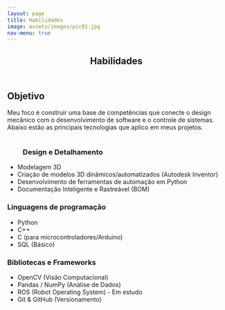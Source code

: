 ```yaml
---
layout: page
title: Habilidades
image: assets/images/pic01.jpg
nav-menu: true
---
```


<!-- Main -->
<div id="main" class="alt">

<!-- One -->
<section id="one">
	<div class="inner">
		<header class="major">
			<h1>Habilidades</h1>
		</header>

<!-- Content -->
<h2 id="content">Objetivo</h2>
<p>Meu foco é construir uma base de competências que conecte o design mecânico com o desenvolvimento de software e o controle de sistemas. Abaixo estão as principais tecnologias que aplico em meus projetos.</p>

<div class="row">
	<div class="6u 12u$(small)">
		<h3><svg xmlns="http://www.w3.org/2000/svg" width="32" height="32" fill="#fefbfb" viewBox="0 0 256 256"><path d="M223.68,66.15,135.68,18h0a15.88,15.88,0,0,0-15.36,0l-88,48.17a16,16,0,0,0-8.32,14v95.64a16,16,0,0,0,8.32,14l88,48.17a15.88,15.88,0,0,0,15.36,0l88-48.17a16,16,0,0,0,8.32-14V80.18A16,16,0,0,0,223.68,66.15ZM128,32h0l80.34,44L128,120,47.66,76ZM40,90l80,43.78v85.79L40,175.82Zm96,129.57V133.82L216,90v85.78Z"></path></svg> Design e Detalhamento</h3>
		<ul>
            <!-- <li>FluidSIM (Eletropneumática)</li>
            <li>CADe SIMU (Comandos Elétricos)</li> -->
            <li>Modelagem 3D</li>
            <li>Criação de modelos 3D dinâmicos/automatizados (Autodesk Inventor) </li>
            <li>Desenvolvimento de ferramentas de automação em Python</li>
            <li>Documentação Inteligente e Rastreável (BOM)</li>
        </ul>
	</div>
	<!-- <div class="6u$ 12u$(small)">
		<h3>Hardware & Eletrônica</h3>
        <ul>
            <li>Prototipagem com Arduino e ESP32</li>
            <li>Leitura de Sensores (Ultrassom, IMU, etc.)</li>
            <li>Controle de Atuadores (Servos, Motores)</li>
            <li>Lógica de CLP e Diagramas Elétricos</li>
        </ul>
	</div> -->
	<!-- Break -->
	<div class="4u 12u$(medium)">
		<h3>Linguagens de programação</h3>
        <ul>
            <li>Python</li>
            <li>C++</li>
            <li>C (para microcontroladores/Arduino)</li>
            <li>SQL (Básico)</li>
        </ul>
	</div>
	<div class="4u 12u$(medium)">
		<h3>Bibliotecas e Frameworks</h3>
        <ul>
            <li>OpenCV (Visão Computacional)</li>
            <li>Pandas / NumPy (Análise de Dados)</li>
            <li>ROS (Robot Operating System) - Em estudo</li>
            <li>Git & GitHub (Versionamento)</li>
        </ul>
	</div>
	<!-- <div class="4u$ 12u$(medium)">
		<h3>Hábilidades Interpessoais (Soft-skills)</h3>
		<ul>
			<li>Resoluções de problemas complexos</li>
            <li>Trabalho em equipe multidisciplinar</li>
            <li>Comunicação técnica</li>
            <li>Aprendizado contínuo</li>
		</ul>
	</div> -->
</div>
